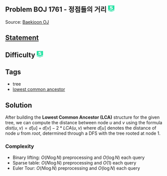 ## Problem BOJ 1761 - 정점들의 거리 <img src="../../boj-icon/plat5.svg" alt="Platinum 5" width="20" height="20">
Source: [Baekjoon OJ](https://www.acmicpc.net/problem/1761)

## [Statement](https://www.acmicpc.net/problem/1761)

## Difficulty <img src="../../boj-icon/plat5.svg" alt="Platinum 5" width="20" height="20">

## Tags
- tree
- [lowest common ancestor](../../library/lca)

## Solution
After building the **Lowest Common Ancestor (LCA)** structure for the given tree, we can compute the distance between node $u$ and $v$ using the formula $dist(u, v) = d[u] + d[v] - 2 * LCA(u, v)$ where $d[u]$ denotes the distance of node $u$ from $root$, determined through a DFS with the tree rooted at node $1$.

### Complexity
- Binary lifting: $O(N \log N)$ preprocessing and $O(\log N)$ each query
- Sparse table: $O(N \log N)$ preprocessing and $O(1)$ each query
- Euler Tour: $O(N \log N)$ preprocessing and $O(\log N)$ each query
